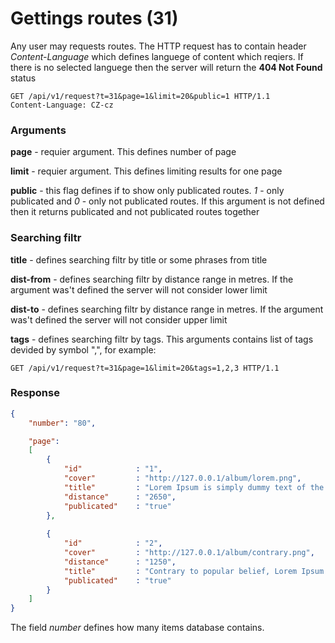 # Gettings routes (31)
Any user may requests routes. The HTTP request has to contain header *Content-Language* which defines languege of content which reqiers. If there is no selected languege then the server will return the **404 Not Found** status

```
GET /api/v1/request?t=31&page=1&limit=20&public=1 HTTP/1.1
Content-Language: CZ-cz
```

### Arguments
**page** - requier argument. This defines number of page

**limit** - requier argument. This defines limiting results for one page

**public** - this flag defines if to show only publicated routes. *1* - only publicated and *0* - only not publicated routes. If this argument is not defined then it returns publicated and not publicated routes together

### Searching filtr
**title** - defines searching filtr by title or some phrases from title

**dist-from** - defines searching filtr by distance range in metres. If the argument was't defined the server will not consider lower limit

**dist-to** - defines searching filtr by distance range in metres. If the argument was't defined the server will not consider upper limit

**tags** - defines searching filtr by tags. This arguments contains list of tags devided by symbol ",", for example:
````
GET /api/v1/request?t=31&page=1&limit=20&tags=1,2,3 HTTP/1.1
````

### Response
````json
{
    "number": "80",

    "page": 
    [
        {
            "id"            : "1",
            "cover"         : "http://127.0.0.1/album/lorem.png",
            "title"         : "Lorem Ipsum is simply dummy text of the printing",
            "distance"      : "2650",
            "publicated"    : "true"
        },
        
        {
            "id"            : "2",
            "cover"         : "http://127.0.0.1/album/contrary.png",
            "distance"      : "1250",
            "title"         : "Contrary to popular belief, Lorem Ipsum...",
            "publicated"    : "true"
        }
    ]
}
````

The field *number* defines how many items database contains.